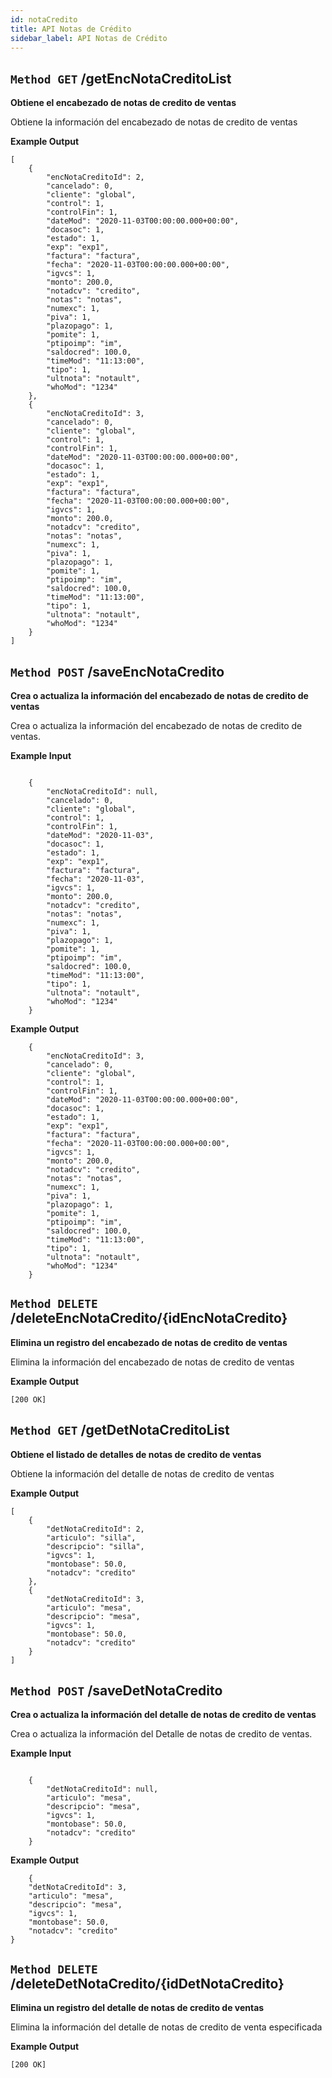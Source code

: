 ```yaml
---
id: notaCredito
title: API Notas de Crédito
sidebar_label: API Notas de Crédito
---
```


## `Method GET` /getEncNotaCreditoList
**Obtiene el encabezado de notas de credito de ventas**

Obtiene la información del encabezado de notas de credito de ventas

**Example Output**


```
[
    {
        "encNotaCreditoId": 2,
        "cancelado": 0,
        "cliente": "global",
        "control": 1,
        "controlFin": 1,
        "dateMod": "2020-11-03T00:00:00.000+00:00",
        "docasoc": 1,
        "estado": 1,
        "exp": "exp1",
        "factura": "factura",
        "fecha": "2020-11-03T00:00:00.000+00:00",
        "igvcs": 1,
        "monto": 200.0,
        "notadcv": "credito",
        "notas": "notas",
        "numexc": 1,
        "piva": 1,
        "plazopago": 1,
        "pomite": 1,
        "ptipoimp": "im",
        "saldocred": 100.0,
        "timeMod": "11:13:00",
        "tipo": 1,
        "ultnota": "notault",
        "whoMod": "1234"
    },
    {
        "encNotaCreditoId": 3,
        "cancelado": 0,
        "cliente": "global",
        "control": 1,
        "controlFin": 1,
        "dateMod": "2020-11-03T00:00:00.000+00:00",
        "docasoc": 1,
        "estado": 1,
        "exp": "exp1",
        "factura": "factura",
        "fecha": "2020-11-03T00:00:00.000+00:00",
        "igvcs": 1,
        "monto": 200.0,
        "notadcv": "credito",
        "notas": "notas",
        "numexc": 1,
        "piva": 1,
        "plazopago": 1,
        "pomite": 1,
        "ptipoimp": "im",
        "saldocred": 100.0,
        "timeMod": "11:13:00",
        "tipo": 1,
        "ultnota": "notault",
        "whoMod": "1234"
    }
]
```

## `Method POST` /saveEncNotaCredito
**Crea o actualiza la información del encabezado de notas de credito de ventas**

Crea o actualiza la información del encabezado de notas de credito de ventas.

**Example Input**

```
	
    {
        "encNotaCreditoId": null,
        "cancelado": 0,
        "cliente": "global",
        "control": 1,
        "controlFin": 1,
        "dateMod": "2020-11-03",
        "docasoc": 1,
        "estado": 1,
        "exp": "exp1",
        "factura": "factura",
        "fecha": "2020-11-03",
        "igvcs": 1,
        "monto": 200.0,
        "notadcv": "credito",
        "notas": "notas",
        "numexc": 1,
        "piva": 1,
        "plazopago": 1,
        "pomite": 1,
        "ptipoimp": "im",
        "saldocred": 100.0,
        "timeMod": "11:13:00",
        "tipo": 1,
        "ultnota": "notault",
        "whoMod": "1234"
    }

```

**Example Output**

```
	{
		"encNotaCreditoId": 3,
		"cancelado": 0,
		"cliente": "global",
		"control": 1,
		"controlFin": 1,
		"dateMod": "2020-11-03T00:00:00.000+00:00",
		"docasoc": 1,
		"estado": 1,
		"exp": "exp1",
		"factura": "factura",
		"fecha": "2020-11-03T00:00:00.000+00:00",
		"igvcs": 1,
		"monto": 200.0,
		"notadcv": "credito",
		"notas": "notas",
		"numexc": 1,
		"piva": 1,
		"plazopago": 1,
		"pomite": 1,
		"ptipoimp": "im",
		"saldocred": 100.0,
		"timeMod": "11:13:00",
		"tipo": 1,
		"ultnota": "notault",
		"whoMod": "1234"
	}

```
## `Method DELETE` /deleteEncNotaCredito/{idEncNotaCredito}
**Elimina un registro del encabezado de notas de credito de ventas**

Elimina la información del encabezado  de notas de credito de ventas

**Example Output**

```
[200 OK]
```

## `Method GET` /getDetNotaCreditoList
**Obtiene el listado de detalles de notas de credito de ventas**

Obtiene la información del detalle de notas de credito de ventas

**Example Output**


```
[
    {
        "detNotaCreditoId": 2,
        "articulo": "silla",
        "descripcio": "silla",
        "igvcs": 1,
        "montobase": 50.0,
        "notadcv": "credito"
    },
    {
        "detNotaCreditoId": 3,
        "articulo": "mesa",
        "descripcio": "mesa",
        "igvcs": 1,
        "montobase": 50.0,
        "notadcv": "credito"
    }
]

```

## `Method POST` /saveDetNotaCredito
**Crea o actualiza la información del detalle de notas de credito de ventas**

Crea o actualiza la información del Detalle de notas de credito de ventas.

**Example Input**

```
	
    {
        "detNotaCreditoId": null,
        "articulo": "mesa",
        "descripcio": "mesa",
        "igvcs": 1,
        "montobase": 50.0,
        "notadcv": "credito"
    }

```

**Example Output**

```
	{
    "detNotaCreditoId": 3,
    "articulo": "mesa",
    "descripcio": "mesa",
    "igvcs": 1,
    "montobase": 50.0,
    "notadcv": "credito"
}

```
## `Method DELETE` /deleteDetNotaCredito/{idDetNotaCredito}
**Elimina un registro del detalle de notas de credito de ventas**

Elimina la información del detalle de notas de credito de venta especificada

**Example Output**

```
[200 OK]
```

